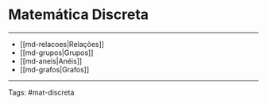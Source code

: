 # Matemática Discreta

---

- [[md-relacoes|Relações]]
- [[md-grupos|Grupos]]
- [[md-aneis|Anéis]]
- [[md-grafos|Grafos]]

---

Tags: #mat-discreta 